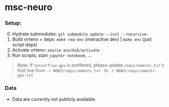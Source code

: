 # msc-neuro

### Setup:
0. Hydrate submodules: `git submodule update --init --recursive-`
1. Build virtenv + deps: `make req-dev` (interactive dev) | `make env` (just script deps)
2. Activate virtenv: `source env/bib/activate`
3. Run scripts, start `jupyter notebook`, ...

> Note: If `tensorflow-gpu` is preffered, please update `requirements.txt`'s first line from `-r NDN3/requirements.txt
` to `-r NDN3/requirements-gpu.txt
`

### Data
- Data are currently not publicly available.

